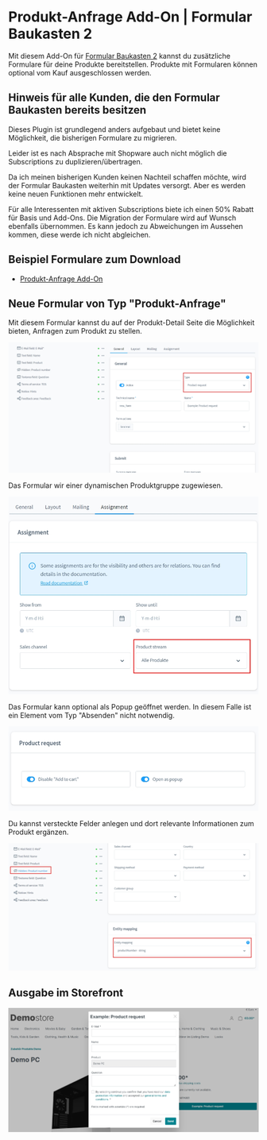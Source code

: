 # Produkt-Anfrage Add-On | Formular Baukasten 2

Mit diesem Add-On für [Formular Baukasten 2](../MoorlForms/index.md) kannst du
zusätzliche Formulare für deine Produkte bereitstellen. Produkte mit Formularen
können optional vom Kauf ausgeschlossen werden.

## Hinweis für alle Kunden, die den Formular Baukasten bereits besitzen

Dieses Plugin ist grundlegend anders aufgebaut und bietet keine Möglichkeit, die bisherigen
Formulare zu migrieren.

Leider ist es nach Absprache mit Shopware auch nicht möglich die Subscriptions zu duplizieren/übertragen.

Da ich meinen bisherigen Kunden keinen Nachteil schaffen möchte, wird der Formular Baukasten
weiterhin mit Updates versorgt. Aber es werden keine neuen Funktionen mehr entwickelt.

Für alle Interessenten mit aktiven Subscriptions biete ich einen 50% Rabatt für Basis und Add-Ons. 
Die Migration der Formulare wird auf Wunsch ebenfalls übernommen.
Es kann jedoch zu Abweichungen im Aussehen kommen, diese werde ich nicht abgleichen.

## Beispiel Formulare zum Download

- [Produkt-Anfrage Add-On](examples/product-request-add-on.json)

## Neue Formular von Typ "Produkt-Anfrage"

Mit diesem Formular kannst du auf der Produkt-Detail Seite die Möglichkeit
bieten, Anfragen zum Produkt zu stellen.

![](images/fbpr-01.jpg)

Das Formular wir einer dynamischen Produktgruppe zugewiesen.

![](images/fbpr-02.jpg)

Das Formular kann optional als Popup geöffnet werden. In diesem Falle ist
ein Element vom Typ "Absenden" nicht notwendig.

![](images/fbpr-03.jpg)

Du kannst versteckte Felder anlegen und dort relevante Informationen zum
Produkt ergänzen.

![](images/fbpr-04.jpg)

## Ausgabe im Storefront

![](images/fbpr-05.jpg)
